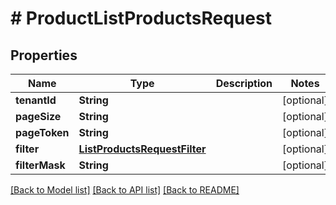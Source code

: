 # # ProductListProductsRequest


## Properties 


Name | Type | Description | Notes
------------ | ------------- | ------------- | -------------
**tenantId**| **String** |   | [optional]
**pageSize**| **String** |   | [optional]
**pageToken**| **String** |   | [optional]
**filter**| [**ListProductsRequestFilter**](ListProductsRequestFilter.md) |   | [optional]
**filterMask**| **String** |   | [optional]


[[Back to Model list]](../../README.md#models) [[Back to API list]](../../README.md#endpoints) [[Back to README]](../../README.md)

